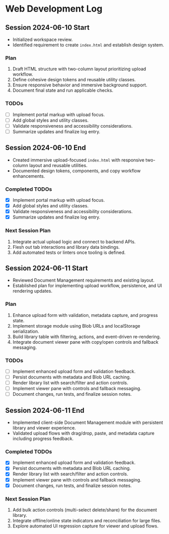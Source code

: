 # Web Development Log

## Session 2024-06-10 Start
- Initialized workspace review.
- Identified requirement to create `index.html` and establish design system.

### Plan
1. Draft HTML structure with two-column layout prioritizing upload workflow.
2. Define cohesive design tokens and reusable utility classes.
3. Ensure responsive behavior and immersive background support.
4. Document final state and run applicable checks.

### TODOs
- [ ] Implement portal markup with upload focus.
- [ ] Add global styles and utility classes.
- [ ] Validate responsiveness and accessibility considerations.
- [ ] Summarize updates and finalize log entry.

## Session 2024-06-10 End
- Created immersive upload-focused `index.html` with responsive two-column layout and reusable utilities.
- Documented design tokens, components, and copy workflow enhancements.

### Completed TODOs
- [x] Implement portal markup with upload focus.
- [x] Add global styles and utility classes.
- [x] Validate responsiveness and accessibility considerations.
- [x] Summarize updates and finalize log entry.

### Next Session Plan
1. Integrate actual upload logic and connect to backend APIs.
2. Flesh out tab interactions and library data bindings.
3. Add automated tests or linters once tooling is defined.

## Session 2024-06-11 Start
- Reviewed Document Management requirements and existing layout.
- Established plan for implementing upload workflow, persistence, and UI rendering updates.

### Plan
1. Enhance upload form with validation, metadata capture, and progress state.
2. Implement storage module using Blob URLs and localStorage serialization.
3. Build library table with filtering, actions, and event-driven re-rendering.
4. Integrate document viewer pane with copy/open controls and fallback messaging.

### TODOs
- [ ] Implement enhanced upload form and validation feedback.
- [ ] Persist documents with metadata and Blob URL caching.
- [ ] Render library list with search/filter and action controls.
- [ ] Implement viewer pane with controls and fallback messaging.
- [ ] Document changes, run tests, and finalize session notes.

## Session 2024-06-11 End
- Implemented client-side Document Management module with persistent library and viewer experience.
- Validated upload flows with drag/drop, paste, and metadata capture including progress feedback.

### Completed TODOs
- [x] Implement enhanced upload form and validation feedback.
- [x] Persist documents with metadata and Blob URL caching.
- [x] Render library list with search/filter and action controls.
- [x] Implement viewer pane with controls and fallback messaging.
- [x] Document changes, run tests, and finalize session notes.

### Next Session Plan
1. Add bulk action controls (multi-select delete/share) for the document library.
2. Integrate offline/online state indicators and reconciliation for large files.
3. Explore automated UI regression capture for viewer and upload flows.
